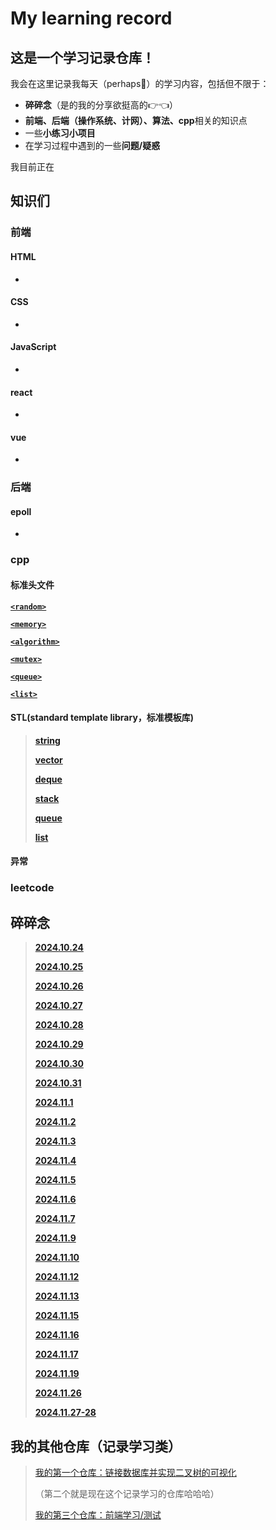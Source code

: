 # My learning record
## 这是一个学习记录仓库！

我会在这里记录我每天（perhaps🤪）的学习内容，包括但不限于：

+ **碎碎念**（是的我的分享欲挺高的👉👈）
+ **前端、后端（操作系统、计网）、算法、cpp**相关的知识点
+ 一些**小练习小项目**
+ 在学习过程中遇到的一些**问题/疑惑**

我目前正在

## 知识们

### 前端
#### HTML
* 

#### CSS
* 

#### JavaScript
* 

#### react
* 

#### vue
* 

### 后端
#### epoll
* 

### cpp
#### 标准头文件
[**`<random>`**](https://github.com/EthanQC/my-learning-record/blob/main/cpp/hpp/random.md)

[**`<memory>`**]()

[**`<algorithm>`**]()

[**`<mutex>`**]()

[**`<queue>`**]()

[**`<list>`**]()

#### STL(standard template library，标准模板库)
>[**string**]()
>
>[**vector**]()
>
>[**deque**]()
>
>[**stack**]()
>
>[**queue**]()
>
>[**list**]()

#### 异常


### leetcode


## 碎碎念
>[**2024.10.24**](https://github.com/EthanQC/my-learning-record/blob/main/murmurs/2024.10.24.md)
>
>[**2024.10.25**](https://github.com/EthanQC/my-learning-record/blob/main/murmurs/2024.10.25.md)
>
>[**2024.10.26**]()
>
>[**2024.10.27**]()
>
>[**2024.10.28**](https://github.com/EthanQC/My-LearningHub-StudyJourney-with-cpp/blob/ab8049e5a5e5ceaf470277d68853b49c189cdc21/2024.10.28/learning%20record.md)
>
>[**2024.10.29**](https://github.com/EthanQC/My-LearningHub-StudyJourney-with-cpp/blob/aac150575bf6a2d0b0b3e389502478c0d13e4950/2024.10.29/learning%20record.md)
>
>[**2024.10.30**](https://github.com/EthanQC/My-LearningHub-StudyJourney-with-cpp/blob/18305ffc061c2604a56f01988b02848a3d924426/2024.10.30/learning%20record.md)
>
>[**2024.10.31**](https://github.com/EthanQC/My-LearningHub-StudyJourney-with-cpp/blob/005390f4e7a46c2389f095ef7bf1adebf6882d50/2024.10.31/learning%20record.md)
>
>[**2024.11.1**](https://github.com/EthanQC/My-LearningHub-StudyJourney-with-cpp/blob/62ae010a2c4789e29c90d4d60f12ba805e1115b4/2024.11.1/learning%20record.md)
>
>[**2024.11.2**](https://github.com/EthanQC/My-LearningHub-StudyJourney-with-cpp/blob/007e906478f31c212ff420c8d6dd5889cdabd9a4/2024.11.2/learning%20record.md)
>
>[**2024.11.3**](https://github.com/EthanQC/My-LearningHub-StudyJourney-with-cpp/blob/566c7e7c79747fe28850373445f18e658201ec93/2024.11.3/learning%20record.md)
>
>[**2024.11.4**](https://github.com/EthanQC/My-LearningHub-StudyJourney-with-cpp/blob/76fae2c91974eae254e7d4f1b2c19ad88b182057/2024.11.4/learning%20record.md)
>
>[**2024.11.5**](https://github.com/EthanQC/My-LearningHub-StudyJourney-with-cpp/blob/6e2f7b5f052c894ce90c952724d21178b6b87022/2024.11.5/learning%20record.md)
>
>[**2024.11.6**](https://github.com/EthanQC/My-LearningHub-StudyJourney-with-cpp/blob/a70603b5c2c43379d64526794526f453e10229bf/2024.11.6/learning-record.md)
>
>[**2024.11.7**](https://github.com/EthanQC/My-LearningHub-StudyJourney-with-cpp/blob/25938cd5d081e3cda1229c432c233a84ee76b8d6/2024.11.7/learning-record.md)
>
>[**2024.11.9**](https://github.com/EthanQC/My-LearningHub-StudyJourney-with-cpp/blob/0b53b4d4ac0334b7d54a18f336da882267211f67/2024.11.9/learning-record.md)
>
>[**2024.11.10**](https://github.com/EthanQC/My-LearningHub-StudyJourney-with-cpp/blob/e22ff82bef9fa38ba0ae597954cf01d4723707c9/2024.11.10/learning-record.md)
>
>[**2024.11.12**](https://github.com/EthanQC/My-LearningHub-StudyJourney-with-cpp/blob/2670f28837a2dbed098d98d432c05918bfbad68f/2024.11.12/learning%20record.md)
>
>[**2024.11.13**](https://github.com/EthanQC/My-LearningHub-StudyJourney-with-cpp/blob/f74f23139d1812cd049350b2582a8ef2c1decc5e/2024.11.13/learning%20record.md)
>
>[**2024.11.15**](https://github.com/EthanQC/My-LearningHub-StudyJourney-with-cpp/blob/bb8a0d1644ef090c3c3fc57e6434a45494a2328c/2024.11.15/learning-record.md)
>
>[**2024.11.16**](https://github.com/EthanQC/My-LearningHub-StudyJourney-with-cpp/blob/059dac5f0f6cf85e68eb714d30960731fcbeba83/2024.11.16/learning-record.md)
>
>[**2024.11.17**](https://github.com/EthanQC/My-LearningHub-StudyJourney-with-cpp/blob/55200dff08da4481f8e26f0e51d2ee0fa56af4ee/2024.11.17/learning-record.md)
>
>[**2024.11.19**](https://github.com/EthanQC/My-LearningHub-StudyJourney-with-cpp/blob/a4d92acbc8978159ceeca7d812cb3e5881734346/2024.11.19/learning-record.md)
>
>[**2024.11.26**](https://github.com/EthanQC/My-LearningHub-StudyJourney-with-cpp/blob/41bffa5e83a35fd62fc10f4ad114c66b2cee5cc4/2024.11.26/learning-record.md)
>
>[**2024.11.27-28**](https://github.com/EthanQC/My-LearningHub-StudyJourney-with-cpp/blob/a005167ea963596b2016e74b1bfab9792aa07d13/2024.11.27-28/learning-record.md)

## 我的其他仓库（记录学习类）
>[我的第一个仓库：链接数据库并实现二叉树的可视化](https://github.com/EthanQC/using-cpp-and-MySQL-to-implement-the-visualization-of-a-binary-tree)
>
>（第二个就是现在这个记录学习的仓库哈哈哈）
>
>[我的第三个仓库：前端学习/测试](https://github.com/EthanQC/my-test-page-website)
